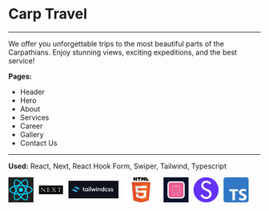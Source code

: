 # Carp Travel

___

We offer you unforgettable trips to the most beautiful parts of the Carpathians. Enjoy stunning views, exciting expeditions, and the best service!


__Pages:__      
  * Header  
  * Hero
  * About
  * Services 
  * Career
  * Gallery
  * Contact Us
___

__Used:__ 
 React, Next, React Hook Form, Swiper, Tailwind, Typescript 

<div style="display: flex; gap:10px; align-items: center">
   <img src="/public/react-logo.png" width=50 height=50/>
   <img src="/public/next-logo.png" width=50 height=50/>
   <img src="/public/tailwind-logo.png" width=100 height=35/>
   <img src="/public/html5-logo.png" width=70 height=50>
   <img src="/public/react-hook-form-logo.png" width=50 height=50>
   <img src="/public/swiper-logo.png" width=50 height=50/>
   <img src="/public/typescript-logo.png" width=50 height=50/>
 </div>
